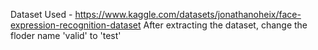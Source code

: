 Dataset Used - https://www.kaggle.com/datasets/jonathanoheix/face-expression-recognition-dataset
After extracting the dataset, change the floder name 'valid' to 'test'
